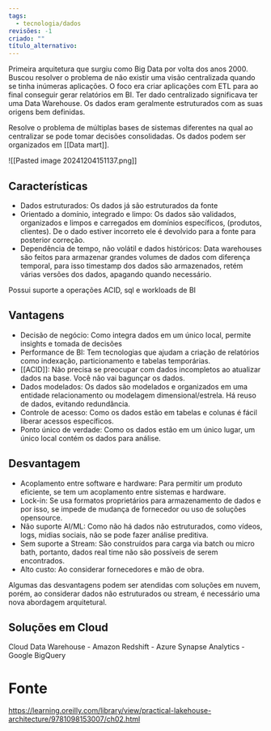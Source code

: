 ```yaml
---
tags:
  - tecnologia/dados
revisões: -1
criado: ""
título_alternativo:
---
```

Primeira arquitetura que surgiu como Big Data por volta dos anos 2000. Buscou resolver o problema de não existir uma visão centralizada quando se tinha inúmeras aplicações. O foco era criar aplicações com ETL para ao final conseguir gerar relatórios em BI. Ter dado centralizado significava ter uma Data Warehouse. Os dados eram geralmente estruturados com as suas origens bem definidas. 

Resolve o problema de múltiplas bases de sistemas diferentes na qual ao centralizar se pode tomar decisões consolidadas. Os dados podem ser organizados em [[Data mart]]. 

![[Pasted image 20241204151137.png]]
## Características
- Dados estruturados: Os dados já são estruturados da fonte
- Orientado a domínio, integrado e limpo: Os dados são validados, organizados e limpos e carregados em domínios específicos, (produtos, clientes). De o dado estiver incorreto ele é devolvido para a fonte para posterior correção. 
- Dependência de tempo, não volátil e dados históricos: Data warehouses são feitos para armazenar grandes volumes de dados com diferença temporal, para isso timestamp dos dados são armazenados, retém várias versões dos dados, apagando quando necessário. 

Possui suporte a operações ACID, sql e workloads de BI
## Vantagens
- Decisão de negócio: Como integra dados em um único local, permite insights e tomada de decisões
- Performance de BI: Tem tecnologias que ajudam a criação de relatórios como indexação, particionamento e tabelas temporárias. 
- [[ACID]]: Não precisa se preocupar com dados incompletos ao atualizar dados na base. Você não vai bagunçar os dados.
- Dados modelados: Os dados são modelados e organizados em uma entidade relacionamento ou modelagem dimensional/estrela. Há reuso de dados, evitando redundância. 
- Controle de acesso: Como os dados estão em tabelas e colunas é fácil liberar acessos específicos.
- Ponto único de verdade: Como os dados estão em um único lugar, um único local contém os dados para análise. 

## Desvantagem
- Acoplamento entre software e hardware: Para permitir um produto eficiente, se tem um acoplamento entre sistemas e hardware.
- Lock-in: Se usa formatos proprietários para armazenamento de dados e por isso, se impede de mudança de fornecedor ou uso de soluções opensource. 
- Não suporte AI/ML: Como não há dados não estruturados, como vídeos, logs, midias sociais, não se pode fazer análise preditiva. 
- Sem suporte a Stream: São construídos para carga via batch ou micro bath, portanto, dados real time não são possíveis de serem encontrados. 
- Alto custo: Ao considerar fornecedores e mão de obra. 

Algumas das desvantagens podem ser atendidas com soluções em nuvem, porém, ao considerar dados não estruturados ou stream, é necessário uma nova abordagem arquitetural.  

## Soluções em Cloud

Cloud Data Warehouse
	- Amazon Redshift 
	- Azure Synapse Analytics
	- Google BigQuery
# Fonte
https://learning.oreilly.com/library/view/practical-lakehouse-architecture/9781098153007/ch02.html